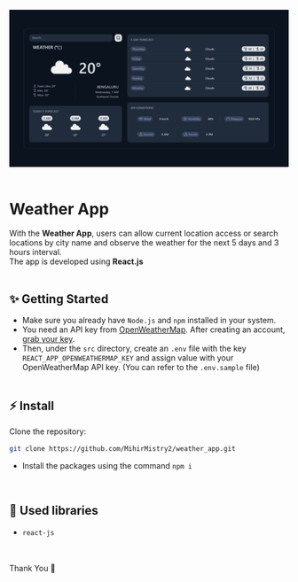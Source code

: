 ![Application screenshot](./public/Screenshot.png)
<br>
<br>

# Weather App

With the **Weather App**, users can allow current location access or search locations by city name and observe the weather for the next 5 days and 3 hours interval.
<br>
The app is developed using **React.js**
<br>
<br>

## ✨ Getting Started

-   Make sure you already have `Node.js` and `npm` installed in your system.
-   You need an API key from [OpenWeatherMap](https://openweathermap.org/). After creating an account, [grab your key](https://home.openweathermap.org/api_keys).
-   Then, under the `src` directory, create an `.env` file with the key `REACT_APP_OPENWEATHERMAP_KEY` and assign value with your OpenWeatherMap API key. (You can refer to the `.env.sample` file)
    <br>
    <br>

## ⚡ Install

Clone the repository:

```bash
git clone https://github.com/MihirMistry2/weather_app.git
```
- Install the packages using the command `npm i`

<br>

## 📘 Used libraries

-   `react-js`

<br>
<br>
Thank You 🙂
